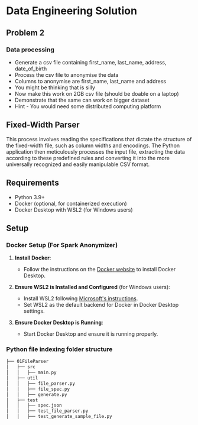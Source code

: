 # Data Engineering Solution

## Problem 2

### Data processing

- Generate a csv file containing first_name, last_name, address, date_of_birth
- Process the csv file to anonymise the data
- Columns to anonymise are first_name, last_name and address
- You might be thinking  that is silly
- Now make this work on 2GB csv file (should be doable on a laptop)
- Demonstrate that the same can work on bigger dataset
- Hint - You would need some distributed computing platform

## Fixed-Width Parser

This process involves reading the specifications that dictate the structure of the fixed-width file, such as column widths and encodings. The Python application then meticulously processes the input file, extracting the data according to these predefined rules and converting it into the more universally recognized and easily manipulable CSV format.

## Requirements

- Python 3.9+
- Docker (optional, for containerized execution)
- Docker Desktop with WSL2 (for Windows users)

## Setup

### Docker Setup (For Spark Anonymizer)

1. **Install Docker**:
   - Follow the instructions on the [Docker website](https://www.docker.com/products/docker-desktop) to install Docker Desktop.

2. **Ensure WSL2 is Installed and Configured** (for Windows users):
   - Install WSL2 following [Microsoft's instructions](https://docs.microsoft.com/en-us/windows/wsl/install).
   - Set WSL2 as the default backend for Docker in Docker Desktop settings.

3. **Ensure Docker Desktop is Running**:
   - Start Docker Desktop and ensure it is running properly.


### Python file indexing folder structure

```bash
├── 01FileParser
│   ├── src
│   │   ├── main.py
│   ├── util
│   │   ├── file_parser.py
│   │   ├── file_spec.py
│   │   ├── generate.py
│   ├── test
│   │   ├── spec.json
│   │   ├── test_file_parser.py
│   │   ├── test_generate_sample_file.py